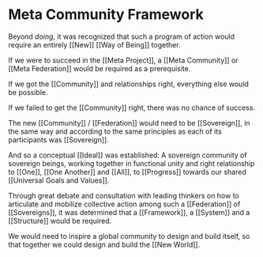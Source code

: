 # Meta Community Framework

Beyond _doing_, it was recognized that such a program of action would require an entirely [[New]] [[Way of Being]] together. 

If we were to succeed in the [[Meta Project]], a [[Meta Community]] or [[Meta Federation]] would be required as a prerequisite.

If we got the [[Community]] and relationships right, everything else would be possible. 

If we failed to get the [[Community]] right, there was no chance of success. 

The new [[Community]] / [[Federation]] would need to be [[Sovereign]], in the same way and according to the same principles as each of its participants was [[Sovereign]]. 

And so a conceptual [[Ideal]] was established: A sovereign community of sovereign beings, working together in functional unity and right relationship to [[One]], [[One Another]] and [[All]], to [[Progress]] towards our shared [[Universal Goals and Values]]. 

Through great debate and consultation with leading thinkers on how to articulate and mobilize collective action among such a [[Federation]] of [[Sovereigns]], it was determined that a [[Framework]], a [[System]] and a [[Structure]] would be required. 

We would need to inspire a global community to design and build itself, so that together we could design and build the [[New World]]. 